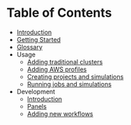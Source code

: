 # Table of Contents

- [Introduction](introduction.md)
- [Getting Started](getting-started.md)
- [Glossary](glossary.md)
- Usage
  - [Adding traditional clusters](usage/trad-cluster.md)
  - [Adding AWS profiles](usage/aws-profiles.md)
  - [Creating projects and simulations](usage/creating.md)
  - [Running jobs and simulations](usage/running.md)
- Development
  - [Introduction](development/README.md)
  - [Panels](development/panels.md)
  - [Adding new workflows](development/workflows.md)
